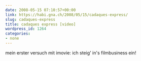 ```yaml
---
date: 2008-05-15 07:10:57+00:00
link: https://habi.gna.ch/2008/05/15/cadaques-express/
slug: cadaques-express
title: cadaques express [video]
wordpress_id: 1264
categories:
- none
---
```



mein erster versuch mit imovie: ich steig' in's filmbusiness ein!
